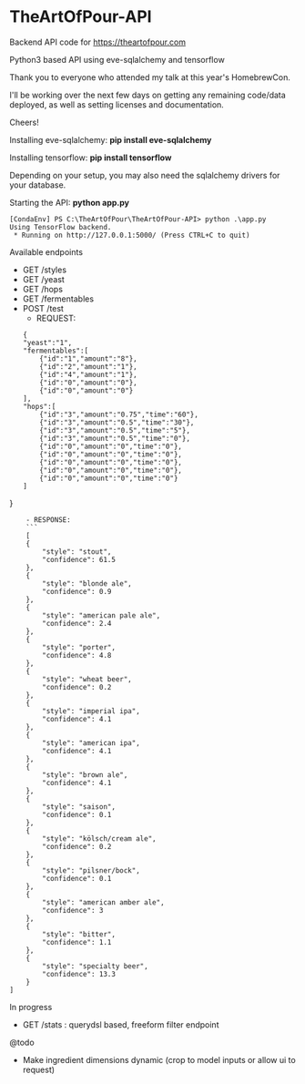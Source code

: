 # TheArtOfPour-API

Backend API code for https://theartofpour.com

Python3 based API using eve-sqlalchemy and tensorflow

Thank you to everyone who attended my talk at this year's HomebrewCon.

I'll be working over the next few days on getting any remaining code/data deployed, as well as setting licenses and documentation.

Cheers!

Installing eve-sqlalchemy: **pip install eve-sqlalchemy**

Installing tensorflow: **pip install tensorflow**

Depending on your setup, you may also need the sqlalchemy drivers for your database.

Starting the API: **python app.py**
```
[CondaEnv] PS C:\TheArtOfPour\TheArtOfPour-API> python .\app.py
Using TensorFlow backend.
 * Running on http://127.0.0.1:5000/ (Press CTRL+C to quit)
 ```
 
Available endpoints

- GET /styles
- GET /yeast
- GET /hops
- GET /fermentables
- POST /test
    - REQUEST:
    ```
    {
	"yeast":"1",
	"fermentables":[
		{"id":"1","amount":"8"},
		{"id":"2","amount":"1"},
		{"id":"4","amount":"1"},
		{"id":"0","amount":"0"},
		{"id":"0","amount":"0"}
	],
	"hops":[
		{"id":"3","amount":"0.75","time":"60"},
		{"id":"3","amount":"0.5","time":"30"},
		{"id":"3","amount":"0.5","time":"5"},
		{"id":"3","amount":"0.5","time":"0"},
		{"id":"0","amount":"0","time":"0"},
		{"id":"0","amount":"0","time":"0"},
		{"id":"0","amount":"0","time":"0"},
		{"id":"0","amount":"0","time":"0"},
		{"id":"0","amount":"0","time":"0"}
	]
}
```
    - RESPONSE:
    ```
    [
    {
        "style": "stout",
        "confidence": 61.5
    },
    {
        "style": "blonde ale",
        "confidence": 0.9
    },
    {
        "style": "american pale ale",
        "confidence": 2.4
    },
    {
        "style": "porter",
        "confidence": 4.8
    },
    {
        "style": "wheat beer",
        "confidence": 0.2
    },
    {
        "style": "imperial ipa",
        "confidence": 4.1
    },
    {
        "style": "american ipa",
        "confidence": 4.1
    },
    {
        "style": "brown ale",
        "confidence": 4.1
    },
    {
        "style": "saison",
        "confidence": 0.1
    },
    {
        "style": "kölsch/cream ale",
        "confidence": 0.2
    },
    {
        "style": "pilsner/bock",
        "confidence": 0.1
    },
    {
        "style": "american amber ale",
        "confidence": 3
    },
    {
        "style": "bitter",
        "confidence": 1.1
    },
    {
        "style": "specialty beer",
        "confidence": 13.3
    }
]
```

In progress
* GET /stats : querydsl based, freeform filter endpoint

@todo
* Make ingredient dimensions dynamic (crop to model inputs or allow ui to request)